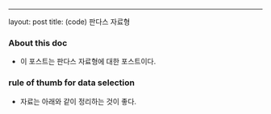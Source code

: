  ---
 layout: post
 title: (code) 판다스 자료형
 
 ### About this doc
 
 - 이 포스트는 판다스 자료형에 대한 포스트이다. 
 
 ### rule of thumb for data selection 
 
 - 자료는 아래와 같이 정리하는 것이 좋다. 
 
 
